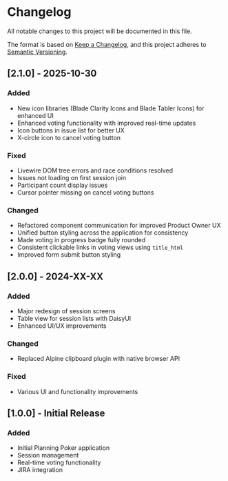 # Changelog

All notable changes to this project will be documented in this file.

The format is based on [Keep a Changelog](https://keepachangelog.com/en/1.0.0/),
and this project adheres to [Semantic Versioning](https://semver.org/spec/v2.0.0.html).

## [2.1.0] - 2025-10-30

### Added

- New icon libraries (Blade Clarity Icons and Blade Tabler Icons) for enhanced UI
- Enhanced voting functionality with improved real-time updates
- Icon buttons in issue list for better UX
- X-circle icon to cancel voting button

### Fixed

- Livewire DOM tree errors and race conditions resolved
- Issues not loading on first session join
- Participant count display issues
- Cursor pointer missing on cancel voting buttons

### Changed

- Refactored component communication for improved Product Owner UX
- Unified button styling across the application for consistency
- Made voting in progress badge fully rounded
- Consistent clickable links in voting views using `title_html`
- Improved form submit button styling

## [2.0.0] - 2024-XX-XX

### Added

- Major redesign of session screens
- Table view for session lists with DaisyUI
- Enhanced UI/UX improvements

### Changed

- Replaced Alpine clipboard plugin with native browser API

### Fixed

- Various UI and functionality improvements

## [1.0.0] - Initial Release

### Added

- Initial Planning Poker application
- Session management
- Real-time voting functionality
- JIRA integration
